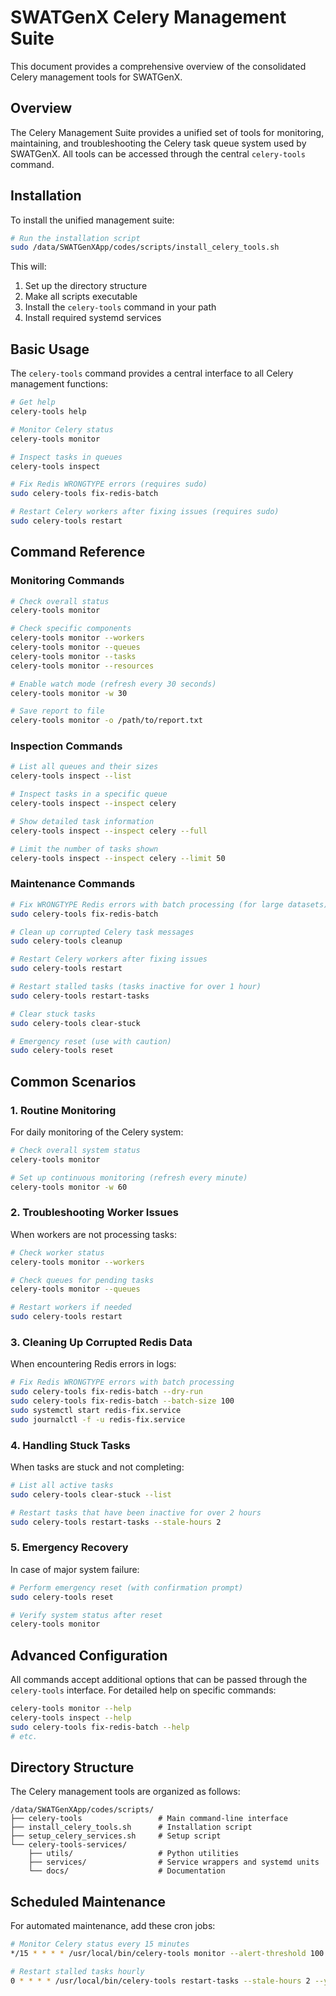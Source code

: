 # SWATGenX Celery Management Suite

This document provides a comprehensive overview of the consolidated Celery management tools for SWATGenX.

## Overview

The Celery Management Suite provides a unified set of tools for monitoring, maintaining, and troubleshooting the Celery task queue system used by SWATGenX. All tools can be accessed through the central `celery-tools` command.

## Installation

To install the unified management suite:

```bash
# Run the installation script
sudo /data/SWATGenXApp/codes/scripts/install_celery_tools.sh
```

This will:
1. Set up the directory structure
2. Make all scripts executable
3. Install the `celery-tools` command in your path
4. Install required systemd services

## Basic Usage

The `celery-tools` command provides a central interface to all Celery management functions:

```bash
# Get help
celery-tools help

# Monitor Celery status
celery-tools monitor

# Inspect tasks in queues
celery-tools inspect

# Fix Redis WRONGTYPE errors (requires sudo)
sudo celery-tools fix-redis-batch

# Restart Celery workers after fixing issues (requires sudo)
sudo celery-tools restart
```

## Command Reference

### Monitoring Commands

```bash
# Check overall status
celery-tools monitor

# Check specific components
celery-tools monitor --workers
celery-tools monitor --queues
celery-tools monitor --tasks
celery-tools monitor --resources

# Enable watch mode (refresh every 30 seconds)
celery-tools monitor -w 30

# Save report to file
celery-tools monitor -o /path/to/report.txt
```

### Inspection Commands

```bash
# List all queues and their sizes
celery-tools inspect --list

# Inspect tasks in a specific queue
celery-tools inspect --inspect celery

# Show detailed task information
celery-tools inspect --inspect celery --full

# Limit the number of tasks shown
celery-tools inspect --inspect celery --limit 50
```

### Maintenance Commands

```bash
# Fix WRONGTYPE Redis errors with batch processing (for large datasets)
sudo celery-tools fix-redis-batch

# Clean up corrupted Celery task messages
sudo celery-tools cleanup

# Restart Celery workers after fixing issues
sudo celery-tools restart

# Restart stalled tasks (tasks inactive for over 1 hour)
sudo celery-tools restart-tasks

# Clear stuck tasks
sudo celery-tools clear-stuck

# Emergency reset (use with caution)
sudo celery-tools reset
```

## Common Scenarios

### 1. Routine Monitoring

For daily monitoring of the Celery system:

```bash
# Check overall system status
celery-tools monitor

# Set up continuous monitoring (refresh every minute)
celery-tools monitor -w 60
```

### 2. Troubleshooting Worker Issues

When workers are not processing tasks:

```bash
# Check worker status
celery-tools monitor --workers

# Check queues for pending tasks
celery-tools monitor --queues

# Restart workers if needed
sudo celery-tools restart
```

### 3. Cleaning Up Corrupted Redis Data

When encountering Redis errors in logs:

```bash
# Fix Redis WRONGTYPE errors with batch processing
sudo celery-tools fix-redis-batch --dry-run
sudo celery-tools fix-redis-batch --batch-size 100
sudo systemctl start redis-fix.service
sudo journalctl -f -u redis-fix.service
```

### 4. Handling Stuck Tasks

When tasks are stuck and not completing:

```bash
# List all active tasks
sudo celery-tools clear-stuck --list

# Restart tasks that have been inactive for over 2 hours
sudo celery-tools restart-tasks --stale-hours 2
```

### 5. Emergency Recovery

In case of major system failure:

```bash
# Perform emergency reset (with confirmation prompt)
sudo celery-tools reset

# Verify system status after reset
celery-tools monitor
```

## Advanced Configuration

All commands accept additional options that can be passed through the `celery-tools` interface. For detailed help on specific commands:

```bash
celery-tools monitor --help
celery-tools inspect --help
sudo celery-tools fix-redis-batch --help
# etc.
```

## Directory Structure

The Celery management tools are organized as follows:

```
/data/SWATGenXApp/codes/scripts/
├── celery-tools                 # Main command-line interface
├── install_celery_tools.sh      # Installation script
├── setup_celery_services.sh     # Setup script
└── celery-tools-services/            
    ├── utils/                   # Python utilities
    ├── services/                # Service wrappers and systemd units
    └── docs/                    # Documentation
```

## Scheduled Maintenance

For automated maintenance, add these cron jobs:

```bash
# Monitor Celery status every 15 minutes
*/15 * * * * /usr/local/bin/celery-tools monitor --alert-threshold 100 --email admin@example.com --clean -o /data/SWATGenXApp/codes/web_application/logs/celery_monitor_$(date +\%Y\%m\%d).log

# Restart stalled tasks hourly
0 * * * * /usr/local/bin/celery-tools restart-tasks --stale-hours 2 --yes
```
